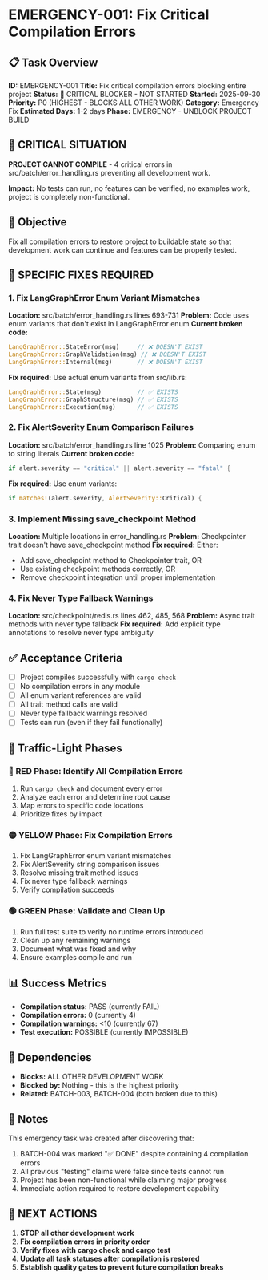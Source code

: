 # EMERGENCY-001: Fix Critical Compilation Errors

## 📋 Task Overview
**ID:** EMERGENCY-001
**Title:** Fix critical compilation errors blocking entire project
**Status:** 🔴 CRITICAL BLOCKER - NOT STARTED
**Started:** 2025-09-30
**Priority:** P0 (HIGHEST - BLOCKS ALL OTHER WORK)
**Category:** Emergency Fix
**Estimated Days:** 1-2 days
**Phase:** EMERGENCY - UNBLOCK PROJECT BUILD

## 🚨 CRITICAL SITUATION
**PROJECT CANNOT COMPILE** - 4 critical errors in src/batch/error_handling.rs preventing all development work.

**Impact:** No tests can run, no features can be verified, no examples work, project is completely non-functional.

## 🎯 Objective
Fix all compilation errors to restore project to buildable state so that development work can continue and features can be properly tested.

## 🔧 SPECIFIC FIXES REQUIRED

### 1. Fix LangGraphError Enum Variant Mismatches
**Location:** src/batch/error_handling.rs lines 693-731
**Problem:** Code uses enum variants that don't exist in LangGraphError enum
**Current broken code:**
```rust
LangGraphError::StateError(msg)     // ❌ DOESN'T EXIST
LangGraphError::GraphValidation(msg) // ❌ DOESN'T EXIST
LangGraphError::Internal(msg)       // ❌ DOESN'T EXIST
```
**Fix required:** Use actual enum variants from src/lib.rs:
```rust
LangGraphError::State(msg)          // ✅ EXISTS
LangGraphError::GraphStructure(msg) // ✅ EXISTS
LangGraphError::Execution(msg)      // ✅ EXISTS
```

### 2. Fix AlertSeverity Enum Comparison Failures
**Location:** src/batch/error_handling.rs line 1025
**Problem:** Comparing enum to string literals
**Current broken code:**
```rust
if alert.severity == "critical" || alert.severity == "fatal" {
```
**Fix required:** Use enum variants:
```rust
if matches!(alert.severity, AlertSeverity::Critical) {
```

### 3. Implement Missing save_checkpoint Method
**Location:** Multiple locations in error_handling.rs
**Problem:** Checkpointer trait doesn't have save_checkpoint method
**Fix required:** Either:
- Add save_checkpoint method to Checkpointer trait, OR
- Use existing checkpoint methods correctly, OR
- Remove checkpoint integration until proper implementation

### 4. Fix Never Type Fallback Warnings
**Location:** src/checkpoint/redis.rs lines 462, 485, 568
**Problem:** Async trait methods with never type fallback
**Fix required:** Add explicit type annotations to resolve never type ambiguity

## ✅ Acceptance Criteria
- [ ] Project compiles successfully with `cargo check`
- [ ] No compilation errors in any module
- [ ] All enum variant references are valid
- [ ] All trait method calls are valid
- [ ] Never type fallback warnings resolved
- [ ] Tests can run (even if they fail functionally)

## 🚦 Traffic-Light Phases

### 🔴 RED Phase: Identify All Compilation Errors
1. Run `cargo check` and document every error
2. Analyze each error and determine root cause
3. Map errors to specific code locations
4. Prioritize fixes by impact

### 🟡 YELLOW Phase: Fix Compilation Errors
1. Fix LangGraphError enum variant mismatches
2. Fix AlertSeverity string comparison issues
3. Resolve missing trait method issues
4. Fix never type fallback warnings
5. Verify compilation succeeds

### 🟢 GREEN Phase: Validate and Clean Up
1. Run full test suite to verify no runtime errors introduced
2. Clean up any remaining warnings
3. Document what was fixed and why
4. Ensure examples compile and run

## 📊 Success Metrics
- **Compilation status:** PASS (currently FAIL)
- **Compilation errors:** 0 (currently 4)
- **Compilation warnings:** <10 (currently 67)
- **Test execution:** POSSIBLE (currently IMPOSSIBLE)

## 🔗 Dependencies
- **Blocks:** ALL OTHER DEVELOPMENT WORK
- **Blocked by:** Nothing - this is the highest priority
- **Related:** BATCH-003, BATCH-004 (both broken due to this)

## 📝 Notes
This emergency task was created after discovering that:
1. BATCH-004 was marked "✅ DONE" despite containing 4 compilation errors
2. All previous "testing" claims were false since tests cannot run
3. Project has been non-functional while claiming major progress
4. Immediate action required to restore development capability

## 🚨 NEXT ACTIONS
1. **STOP all other development work**
2. **Fix compilation errors in priority order**
3. **Verify fixes with cargo check and cargo test**
4. **Update all task statuses after compilation is restored**
5. **Establish quality gates to prevent future compilation breaks**
